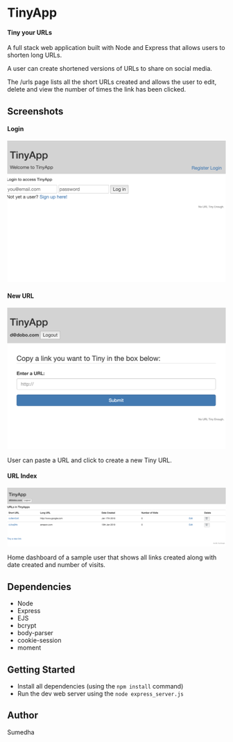 # TinyApp  
####  Tiny your URLs

A full stack web application built with Node and Express that allows users to shorten long URLs.

A user can create shortened versions of URLs to share on social media. 

The /urls page lists all the short URLs created and allows the user to edit, delete and view the number of times the link has been clicked.


## Screenshots

####  Login
![Login](./Screenshots/Login.png)

####  New URL
![New URL](./Screenshots/NewUrl.png)

User can paste a URL and click to create a new Tiny URL.

####  URL Index
![URL Index](./Screenshots/Urlindex.png)

Home dashboard of a sample user that shows all links created along with date created and number of visits.

## Dependencies
- Node
- Express
- EJS
- bcrypt
- body-parser
- cookie-session
- moment

## Getting Started
- Install all dependencies (using the `npm install` command)
- Run the dev web server using the `node express_server.js`


##  Author
Sumedha 
